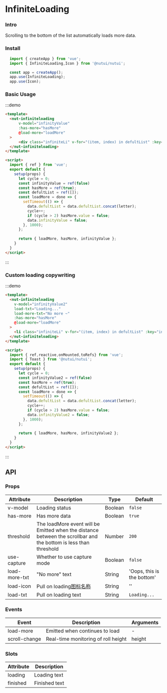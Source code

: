# InfiniteLoading

### Intro

Scrolling to the bottom of the list automatically loads more data.

### Install

```javascript
  import { createApp } from 'vue';
  import { InfiniteLoading,Icon } from '@nutui/nutui';

  const app = createApp();
  app.use(InfiniteLoading);
  app.use(Icon);
```

### Basic Usage

:::demo

```html
<template>
  <nut-infiniteloading
      v-model="infinityValue"
      :has-more="hasMore"
      @load-more="loadMore"
  >
      <div class="infiniteLi" v-for="(item, index) in defultList" :key="index">{{item}}</div>
  </nut-infiniteloading>
</template>

<script>
  import { ref } from 'vue';
  export default {
    setup(props) {
      let cycle = 0;
      const infinityValue = ref(false)
      const hasMore = ref(true);
      const defultList = ref([]);
      const loadMore = done => {  
        setTimeout(() => {
          data.defultList = data.defultList.concat(letter);
          cycle++;
          if (cycle > 2) hasMore.value = false;
          data.infinityValue = false;
        }, 1000); 
      };
      
      return { loadMore, hasMore, infinityValue };
    }
  }
</script>
```

:::
### Custom loading copywriting

:::demo

```html
<template>
  <nut-infiniteloading
    v-model="infinityValue2"
    load-txt="Loading..."
    load-more-txt="No more ~"
    :has-more="hasMore"
    @load-more="loadMore"
  >
    <li class="infiniteLi" v-for="(item, index) in defultList" :key="index">{{ item }}</li>
  </nut-infiniteloading>
</template>

<script>
  import { ref,reactive,onMounted,toRefs} from 'vue';
  import { Toast } from '@nutui/nutui';
  export default {
    setup(props) {
      let cycle = 0;
      const infinityValue2 = ref(false)
      const hasMore = ref(true);
      const defultList = ref([]);
      const loadMore = done => {  
        setTimeout(() => {
          data.defultList = data.defultList.concat(letter);
          cycle++;
          if (cycle > 2) hasMore.value = false;
          data.infinityValue2 = false;
        }, 1000); 
      };
      
      return { loadMore, hasMore, infinityValue2 };
    }
  }
</script>
```

:::

## API

### Props

| Attribute        | Description                                                                                                        | Type    | Default          |
|------------------|--------------------------------------------------------------------------------------------------------------------|---------|------------------|
| v-model          | Loading status                                                                                                     | Boolean | `false`           |
| has-more         | Has more data                                                                                                      | Boolean | `true`           |
| threshold        | The loadMore event will be Emitted when the distance between the scrollbar and the bottom is less than threshold   | Number  | `200`            |
| use-capture      | Whether to use capture mode                                                                                        | Boolean | `false`          |
| load-more-txt    | "No more" text                                                                                                     | String  | 'Oops, this is the bottom'|
| load-icon        | Pull on loading[图标名称](#/zh-CN/component/icon)                                                                                    | String | ''    |
| load-txt         | Pull on loading text                                                                                                | String  | `Loading...`      |

### Events

| Event          | Description                         | Arguments      |
|----------------|-------------------------------------|----------------|
| load-more      | Emitted when continues to load      | -         |
| scroll-change  | Real-time monitoring of roll height | height         |

### Slots

| Attribute | Description  | 
|--------|----------------|
| loading  | Loading text |
| finished  | Finished text |